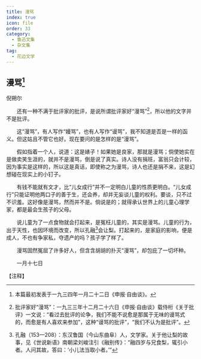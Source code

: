 ```yaml
---
title: 漫骂
index: true
icon: file
order: 33
category:
  - 鲁迅文集
  - 杂文集
tag:  
  - 花边文学
---
```


## 漫骂[^①]

倪朔尔

　　还有一种不满于批评家的批评，是说所谓批评家好“漫骂”[^②]，所以他的文字并不是批评。

　　这“漫骂”，有人写作“嫚骂”，也有人写作“谩骂”，我不知道是否是一样的函义。但这姑且不管它也好。现在要问的是怎样的是“漫骂”。

　　假如指着一个人，说道：这是婊子！如果她是良家，那就是漫骂；倘使她实在是做卖笑生涯的，就并不是漫骂，倒是说了真实。诗人没有捐班，富翁只会计较，因为事实是这样的，所以这是真话，即使称之为漫骂，诗人也还是捐不来，这是幻想碰在现实上的小钉子。

　　有钱不能就有文才，比“儿女成行”并不一定明白儿童的性质更明白。“儿女成行”只能证明他两口子的善于生，还会养，却并无妄谈儿童的权利。要谈，只不过不识羞。这好像是漫骂，然而并不是。倘说是的；就得承认世界上的儿童心理学家，都是最会生孩子的父母。

　　说儿童为了一点食物就会打起来，是冤枉儿童的，其实是漫骂。儿童的行为，出于天性，也因环境而改变，所以孔融[^③]会让梨。打起来的，是家庭的影响，便是成人，不也有争家私，夺遗产的吗？孩子学了样了。

　　漫骂固然冤屈了许多好人，但含含胡胡的扑灭“漫骂”，却包庇了一切坏种。

　　一月十七日

【注释】

[^①]:本篇最初发表于一九三四年一月二十二日《申报·自由谈》。

[^②]:批评家好“漫骂”：一九三三年十二月二十六日《申报·自由谈》载侍桁《关于批评》一文说：“看过去批评的论争，我们不能不说愈是那属于无味的谩骂式的，而愈是有人喜欢来参加”，这种“谩骂的批评”，“我们不认为是批评”。

[^③]:孔融（153—208）：东汉鲁国（今山东曲阜）人，文学家。关于他让梨的故事，见《世说新语》南朝梁刘峻注引《融别传》：“融四岁与兄食梨，辄引小者。人问其故，答曰：‘小儿法当取小者。’”
